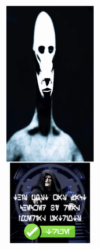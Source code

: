 <div align="center">
  <img src="alien.gif"/>
  </div>
 
  <div align="center">
  <img src="fact-check.gif"/>
  </div>
